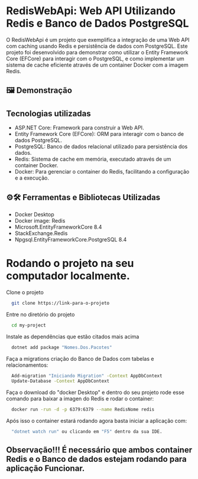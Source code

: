 # RedisWebApi: Web API Utilizando Redis e Banco de Dados PostgreSQL

O RedisWebApi é um projeto que exemplifica a integração de uma Web API com caching usando Redis e persistência de dados com PostgreSQL. Este projeto foi desenvolvido para demonstrar como utilizar o Entity Framework Core (EFCore) para interagir com o PostgreSQL, e como implementar um sistema de cache eficiente através de um container Docker com a imagem Redis.

## 🖼 Demonstração  

## Tecnologias utilizadas
- ASP.NET Core: Framework para construir a Web API.
- Entity Framework Core (EFCore): ORM para interagir com o banco de dados PostgreSQL.
- PostgreSQL: Banco de dados relacional utilizado para persistência dos dados.
- Redis: Sistema de cache em memória, executado através de um container Docker.
- Docker: Para gerenciar o container do Redis, facilitando a configuração e a execução.

## ⚙️🛠 Ferramentas e Bibliotecas Utilizadas  
- Docker Desktop
- Docker image: Redis 
- Microsoft.EntityFrameworkCore 8.4
- StackExchange.Redis 
- Npgsql.EntityFrameworkCore.PostgreSQL 8.4




# Rodando o projeto na seu computador localmente.

Clone o projeto

```bash
  git clone https://link-para-o-projeto
```

Entre no diretório do projeto

```bash
  cd my-project
```

Instale as dependências que estão citados mais acima
```bash
  dotnet add package "Nomes.Dos.Pacotes"
```

Faça a migrations criação do Banco de Dados com tabelas e relacionamentos:
```bash
  Add-migration "Iniciando Migration" -Context AppDbContext
  Update-Database -Context AppDbContext
```

Faça o download do "docker Desktop" e dentro do seu projeto rode esse comando para baixar a imagen do Redis e rodar o container: 
```bash
  docker run -run -d -p 6379:6379 --name RedisNome redis
```
Após isso o container estará rodando agora basta iniciar a aplicação com: 

```bash
  "dotnet watch run" ou clicando em "F5" dentro da sua IDE.
```

## Observação!!! É necessário que ambos container Redis e o Banco de dados estejam rodando para aplicação Funcionar.

